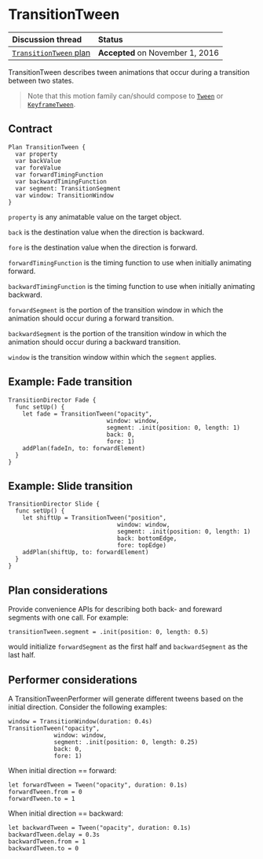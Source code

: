# TransitionTween

| Discussion thread | Status |
|:------------------|:-------|
| [`TransitionTween` plan](https://groups.google.com/forum/#!topic/material-motion/uoBbUAK0LCE) | **Accepted** on November 1, 2016 |

TransitionTween describes tween animations that occur during a transition between two states.

> Note that this motion family can/should compose to [`Tween`](Tween.md) or [`KeyframeTween`](KeyframeTween.md).

## Contract

```
Plan TransitionTween {
  var property
  var backValue
  var foreValue
  var forwardTimingFunction
  var backwardTimingFunction
  var segment: TransitionSegment
  var window: TransitionWindow
}
```

`property` is any animatable value on the target object.

`back` is the destination value when the direction is backward.

`fore` is the destination value when the direction is forward.

`forwardTimingFunction` is the timing function to use when initially animating forward.

`backwardTimingFunction` is the timing function to use when initially animating backward.

`forwardSegment` is the portion of the transition window in which the animation should occur during a forward transition.

`backwardSegment` is the portion of the transition window in which the animation should occur during a backward transition.

`window` is the transition window within which the `segment` applies.

## Example: Fade transition

    TransitionDirector Fade {
      func setUp() {
        let fade = TransitionTween("opacity",
                                window: window,
                                segment: .init(position: 0, length: 1)
                                back: 0,
                                fore: 1)
        addPlan(fadeIn, to: forwardElement)
      }
    }

## Example: Slide transition

    TransitionDirector Slide {
      func setUp() {
        let shiftUp = TransitionTween("position",
                                   window: window,
                                   segment: .init(position: 0, length: 1)
                                   back: bottomEdge,
                                   fore: topEdge)
        addPlan(shiftUp, to: forwardElement)
      }
    }

## Plan considerations

Provide convenience APIs for describing both back- and foreward segments with one call. For example:

```
transitionTween.segment = .init(position: 0, length: 0.5)
```

would initialize `forwardSegment` as the first half and `backwardSegment` as the last half.

## Performer considerations

A TransitionTweenPerformer will generate different tweens based on the initial direction. Consider the following examples:

```
window = TransitionWindow(duration: 0.4s)
TransitionTween("opacity",
             window: window,
             segment: .init(position: 0, length: 0.25)
             back: 0,
             fore: 1)
```

When initial direction == forward:

```
let forwardTween = Tween("opacity", duration: 0.1s)
forwardTween.from = 0
forwardTween.to = 1
```

When initial direction == backward:

```
let backwardTween = Tween("opacity", duration: 0.1s)
backwardTween.delay = 0.3s
backwardTween.from = 1
backwardTween.to = 0
```
